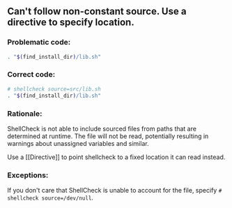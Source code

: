 ## Can't follow non-constant source. Use a directive to specify location.

### Problematic code:

```sh
. "$(find_install_dir)/lib.sh"
```

### Correct code:

```sh
# shellcheck source=src/lib.sh
. "$(find_install_dir)/lib.sh"
```

### Rationale:

ShellCheck is not able to include sourced files from paths that are determined at runtime. The file will not be read, potentially resulting in warnings about unassigned variables and similar.

Use a [[Directive]] to point shellcheck to a fixed location it can read instead.

### Exceptions:

If you don't care that ShellCheck is unable to account for the file, specify `# shellcheck source=/dev/null`.
